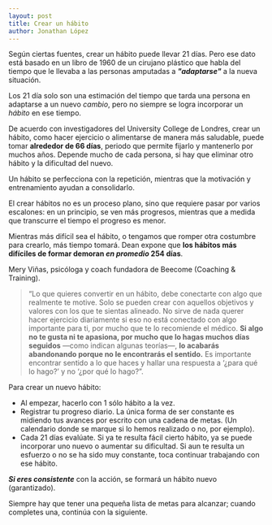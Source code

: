```yaml
---
layout: post
title: Crear un hábito
author: Jonathan López
---
```


Según ciertas fuentes, crear un hábito puede llevar 21 días. Pero ese dato está basado en un libro de 1960 de un cirujano plástico que habla del tiempo que le llevaba a las personas amputadas a ***"adaptarse"*** a la nueva situación.

Los 21 día solo son una estimación del tiempo que tarda una persona en adaptarse a un nuevo *cambio*, pero no siempre se logra incorporar un *hábito* en ese tiempo.

De acuerdo con investigadores del University College de Londres, crear un hábito, como hacer ejercicio o alimentarse de manera más saludable, puede tomar **alrededor de 66 días**, periodo que permite fijarlo y mantenerlo por muchos años. Depende mucho de cada persona, si hay que eliminar otro hábito y la dificultad del nuevo.

Un hábito se perfecciona con la repetición, mientras que la motivación y entrenamiento ayudan a consolidarlo.

El crear hábitos no es un proceso plano, sino que requiere pasar por varios escalones: en un principio, se ven más progresos, mientras que a medida que transcurre el tiempo el progreso es menor.

Mientras más difícil sea el hábito, o tengamos que romper otra costumbre para crearlo, más tiempo tomará. Dean expone que **los hábitos más difíciles de formar demoran *en promedio* 254 días**.

Mery Viñas, psicóloga y coach fundadora de Beecome (Coaching & Training). 

> “Lo que quieres convertir en un hábito, debe conectarte con algo que realmente te motive. Solo se pueden crear con aquellos objetivos y valores con los que te sientas alineado. No sirve de nada querer hacer ejercicio diariamente si eso no está conectado con algo importante para ti, por mucho que te lo recomiende el médico. **Si algo no te gusta ni te apasiona, por mucho que lo hagas muchos días seguidos** —como indican algunas teorías—, **lo acabarás abandonando porque no le encontrarás el sentido.** Es importante encontrar sentido a lo que haces y hallar una respuesta a ‘¿para qué lo hago?’ y no ‘¿por qué lo hago?”.

Para crear un nuevo hábito:

- Al empezar, hacerlo con 1 sólo hábito a la vez.
- Registrar tu progreso diario. La única forma de ser constante es midiendo tus avances por escrito con una cadena de metas. (Un calendario donde se marque si lo hemos realizado o no, por ejemplo).
- Cada 21 días evalúate. Si ya te resulta fácil cierto hábito, ya se puede incorporar uno nuevo o aumentar su dificultad. Si aun te resulta un esfuerzo o no se ha sido muy constante, toca continuar trabajando con ese hábito.

***Si eres consistente*** con la acción, se formará un hábito nuevo (garantizado).

Siempre hay que tener una pequeña lista de metas para alcanzar; cuando completes una, continúa con la siguiente.

